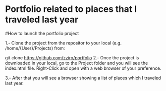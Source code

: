 # Portfolio related to places that I traveled last year

#How to launch the portfolio project

1.- Clone the project from the repositor to your local (e.g. /home/{User}/Projects) from:

git clone https://github.com/zziro/portfolio
2.- Once the project is downloaded in your local, go to the Project folder and you will see the index.html file. Right-Click and open with a web browser of your preference.

3.- After that you will see a browser showing a list of places which I traveled last year.